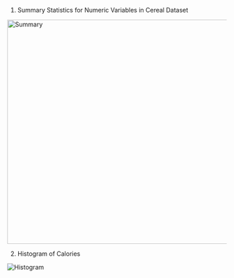 1. Summary Statistics for Numeric Variables in Cereal Dataset
<img width="516" alt="Summary" src="https://github.com/nogibjj/KatherineT.DE.Mini-Project_3/assets/143833511/9c2c4c23-2c52-449f-b85f-a7c44e0fd897">


 
2. Histogram of Calories
   
![Histogram](https://github.com/nogibjj/KatherineT.DE.Mini-Project_3/assets/143833511/4ccf7576-7ffb-4f11-a617-6001c36d4e45)
